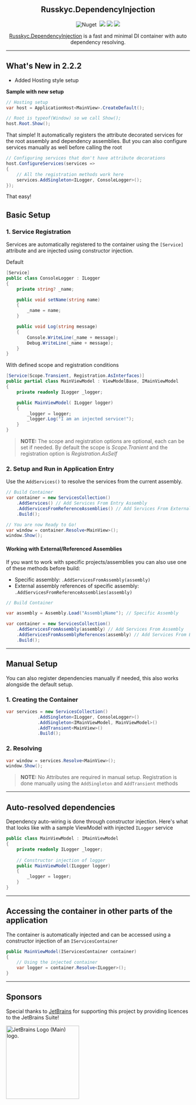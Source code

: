 <h2 align="center">Russkyc.DependencyInjection</h2>

<p align="center">
    <img src="https://img.shields.io/nuget/v/Russkyc.DependencyInjection?color=1f72de" alt="Nuget">
    <img src="https://img.shields.io/badge/-.NET%208.0-blueviolet?color=1f72de&label=NET" alt="">
    <img src="https://img.shields.io/github/license/russkyc/dependency-injection">
    <img src="https://img.shields.io/github/issues/russkyc/dependency-injection">
    <img src="https://img.shields.io/nuget/dt/Russkyc.DependencyInjection">
</p>

<p align="center">
<a href="https://www.nuget.org/packages/Russkyc.DependencyInjection">Russkyc.DependencyInjection</a> is a fast and minimal DI container with auto dependency resolving.
</p>

---

## What's New in 2.2.2

- Added Hosting style setup

**Sample with new setup**

```csharp
// Hosting setup
var host = ApplicationHost<MainView>.CreateDefault();

// Root is typeof(Window) so we call Show();
host.Root.Show();
```

That simple! It automatically registers the attribute decorated services for the
root assembly and dependency assemblies. But you can also configure services manually as well
before calling the root

```csharp
// Configuring services that don't have attribute decorations
host.ConfigureServices(services =>
{
    // All the registration methods work here
    services.AddSingleton<ILogger, ConsoleLogger>();
});
```
That easy!

## Basic Setup

### 1. Service Registration

Services are automatically registered to the container using the `[Service]` attribute and are injected using constructor injection.

Default
```csharp
[Service]
public class ConsoleLogger : ILogger
{
    private string? _name;

    public void setName(string name)
    {
        _name = name;
    }

    public void Log(string message)
    {
        Console.WriteLine(_name + message);
        Debug.WriteLine(_name + message);
    }
}
```

With defined scope and registration conditions

```csharp
[Service(Scope.Transient, Registration.AsInterfaces)]
public partial class MainViewModel : ViewModelBase, IMainViewModel
{
    private readonly ILogger _logger;

    public MainViewModel( ILogger logger)
    {
        _logger = logger;
        _logger.Log("I am an injected service!");
    }
}
```

> **NOTE:** The scope and registration options are optional, each can be set if needed. By default the scope is _Scope.Tranient_ and the registration option is _Registration.AsSelf_


### 2. Setup and Run in Application Entry
Use the `AddServices()` to resolve the services from the current assembly.
```csharp
// Build Container
var container = new ServicesCollection()
    .AddServices() // Add Services From Entry Assembly
    .AddServicesFromReferenceAssemblies() // Add Services From External Referenced Assemblies (Eg; Project References)
    .Build();

// You are now Ready to Go!
var window = container.Resolve<MainView>();
window.Show();
```

#### Working with External/Referenced Assemblies
If you want to work with specific projects/assemblies you can also use one of these methods before build:
- Specific assembly: `.AddServicesFromAssembly(assembly)`
- External assembly references of specific assembly: `.AddServicesFromReferenceAssemblies(assembly)`

```csharp
// Build Container

var assembly = Assembly.Load("AssemblyName"); // Specific Assembly

var container = new ServicesCollection()
    .AddServicesFromAssembly(assembly) // Add Services From Assembly
    .AddServicesFromAssemblyReferences(assembly) // Add Services From External Referenced Assemblies
    .Build();
```
---

## Manual Setup

You can also register dependencies manually if needed, this also works alongside the default setup.
### 1. Creating the Container

```csharp
var services = new ServicesCollection()
            .AddSingleton<ILogger, ConsoleLogger>()
            .AddSingleton<IMainViewModel, MainViewModel>()
            .AddTransient<MainView>()
            .Build();
```

### 2. Resolving

```csharp
var window = services.Resolve<MainView>();
window.Show();
```

> **NOTE:** No Attributes are required in manual setup. Registration is done manually using the `AddSingleton` and `AddTransient` methods

---

## Auto-resolved dependencies
Dependency auto-wiring is done through constructor injection. Here's what that looks like with a sample ViewModel with injected `ILogger` service
```csharp
public class MainViewModel : IMainViewModel
{
    private readonly ILogger _logger;
    
    // Constructor injection of logger
    public MainViewModel(ILogger logger)
    {
        _logger = logger;
    }
}
```

---

## Accessing the container in other parts of the application

The container is automatically injected and can be accessed using a constructor injection of an `IServicesContainer`

```csharp
public MainViewModel(IServicesContainer container)
{
    // Using the injected container
    var logger = container.Resolve<ILogger>();
}
```

---

## Sponsors
Special thanks to [JetBrains](https://www.jetbrains.com/) for supporting this project by providing licences to the JetBrains Suite!

<a href="https://www.jetbrains.com/community/opensource/#support">
<img width="200px" src="https://resources.jetbrains.com/storage/products/company/brand/logos/jb_beam.png" alt="JetBrains Logo (Main) logo.">
</a>
